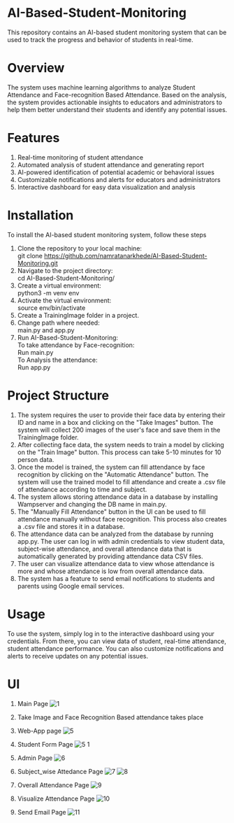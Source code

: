 # AI-Based-Student-Monitoring
This repository contains an AI-based student monitoring system that can be used to track the progress and behavior of students in real-time.

# Overview
The system uses machine learning algorithms to analyze Student Attendance and Face-recognition Based Attendance. Based on the analysis, the system provides actionable insights to educators and administrators to help them better understand their students and identify any potential issues.

# Features
1. Real-time monitoring of student attendance
2. Automated analysis of student attendance and generating report
3. AI-powered identification of potential academic or behavioral issues
4. Customizable notifications and alerts for educators and administrators
5. Interactive dashboard for easy data visualization and analysis

# Installation
To install the AI-based student monitoring system, follow these steps
1. Clone the repository to your local machine:<br>
git clone https://github.com/namratanarkhede/AI-Based-Student-Monitoring.git
2. Navigate to the project directory:<br>
cd AI-Based-Student-Monitoring/
3. Create a virtual environment:<br>
python3 -m venv env
4. Activate the virtual environment:<br>
source env/bin/activate
5. Create a TrainingImage folder in a project.
6. Change path where needed:<br>
main.py and app.py
7. Run AI-Based-Student-Monitoring:<br>
  To take attendance by Face-recognition: <br> Run main.py<br>
  To Analysis the attendance:<br> Run app.py
  
# Project Structure
1. The system requires the user to provide their face data by entering their ID and name in a box and clicking on the "Take Images" button. The system will collect 200 images of the user's face and save them in the TrainingImage folder.
2. After collecting face data, the system needs to train a model by clicking on the "Train Image" button. This process can take 5-10 minutes for 10 person data.
3. Once the model is trained, the system can fill attendance by face recognition by clicking on the "Automatic Attendance" button. The system will use the trained model to fill attendance and create a .csv file of attendance according to time and subject.
4. The system allows storing attendance data in a database by installing Wampserver and changing the DB name in main.py.
5. The "Manually Fill Attendance" button in the UI can be used to fill attendance manually without face recognition. This process also creates a .csv file and stores it in a database.
6. The attendance data can be analyzed from the database by running app.py. The user can log in with admin credentials to view student data, subject-wise attendance, and overall attendance data that is automatically generated by providing attendance data CSV files.
7. The user can visualize attendance data to view whose attendance is more and whose attendance is low from overall attendance data.
8. The system has a feature to send email notifications to students and parents using Google email services.

# Usage
To use the system, simply log in to the interactive dashboard using your credentials. From there, you can view data of student, real-time attendance, student attendance performance. You can also customize notifications and alerts to receive updates on any potential issues.

# UI
1. Main Page 
![1](https://user-images.githubusercontent.com/78205518/229366475-d6be781c-12ff-4fc6-8007-1f4ccc041c6f.png)

2. Take Image and Face Recognition Based attendance takes place
   
3. Web-App page 
![5](https://user-images.githubusercontent.com/78205518/229884879-85a9ffc9-8796-4c45-a2f4-2cc8c8e51b36.png)

4. Student Form Page 
![5 1](https://user-images.githubusercontent.com/78205518/229368791-6b68e940-89df-477a-a044-20b13ae710cd.png)

5. Admin Page
![6](https://user-images.githubusercontent.com/78205518/229368788-fe59fb18-04d4-4994-90ef-44f90cbc6d53.png)

6. Subject_wise Attedance Page 
![7](https://user-images.githubusercontent.com/78205518/229366488-b3101970-71c9-4448-a56a-e0950e3e9ea7.png) ![8](https://user-images.githubusercontent.com/78205518/229366491-ded9ec13-4691-4ea8-ac86-100cdfad2522.png)

7. Overall Attendance Page 
![9](https://user-images.githubusercontent.com/78205518/229366465-59d80432-069d-489e-8f8b-4beb7cdf2ea9.png)

8. Visualize Attendance Page 
![10](https://user-images.githubusercontent.com/78205518/229366469-9e9b79a8-d27e-42cd-8d00-4735ec5eb109.png)

9. Send Email Page 
![11](https://user-images.githubusercontent.com/78205518/229885556-c84d36cb-56a7-4ccc-9e5f-05ea2943beeb.png)






